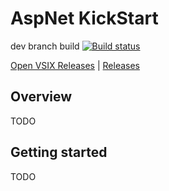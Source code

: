 # AspNet KickStart

dev branch build [![Build status](https://ci.appveyor.com/api/projects/status/vi9pdc1jb5xv9st9?svg=true)](https://ci.appveyor.com/api/projects/status/vi9pdc1jb5xv9st9/branch/dev)

[Open VSIX Releases](http://vsixgallery.com/extension/todo-guid) | 
[Releases](https://visualstudiogallery.msdn.microsoft.com/todo-guid)

## Overview

TODO

## Getting started

TODO


